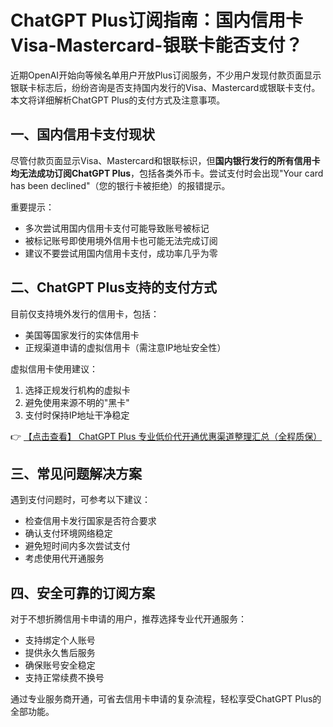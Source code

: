 # ChatGPT Plus订阅指南：国内信用卡Visa-Mastercard-银联卡能否支付？

近期OpenAI开始向等候名单用户开放Plus订阅服务，不少用户发现付款页面显示银联卡标志后，纷纷咨询是否支持国内发行的Visa、Mastercard或银联卡支付。本文将详细解析ChatGPT Plus的支付方式及注意事项。

## 一、国内信用卡支付现状

尽管付款页面显示Visa、Mastercard和银联标识，但**国内银行发行的所有信用卡均无法成功订阅ChatGPT Plus**，包括各类外币卡。尝试支付时会出现"Your card has been declined"（您的银行卡被拒绝）的报错提示。

重要提示：
- 多次尝试用国内信用卡支付可能导致账号被标记
- 被标记账号即使用境外信用卡也可能无法完成订阅
- 建议不要尝试用国内信用卡支付，成功率几乎为零

## 二、ChatGPT Plus支持的支付方式

目前仅支持境外发行的信用卡，包括：
- 美国等国家发行的实体信用卡
- 正规渠道申请的虚拟信用卡（需注意IP地址安全性）

虚拟信用卡使用建议：
1. 选择正规发行机构的虚拟卡
2. 避免使用来源不明的"黑卡"
3. 支付时保持IP地址干净稳定

👉 [【点击查看】 ChatGPT Plus 专业低价代开通优惠渠道整理汇总（全程质保）](https://bit.ly/DaiKai)

## 三、常见问题解决方案

遇到支付问题时，可参考以下建议：
- 检查信用卡发行国家是否符合要求
- 确认支付环境网络稳定
- 避免短时间内多次尝试支付
- 考虑使用代开通服务

## 四、安全可靠的订阅方案

对于不想折腾信用卡申请的用户，推荐选择专业代开通服务：
- 支持绑定个人账号
- 提供永久售后服务
- 确保账号安全稳定
- 支持正常续费不换号

通过专业服务商开通，可省去信用卡申请的复杂流程，轻松享受ChatGPT Plus的全部功能。